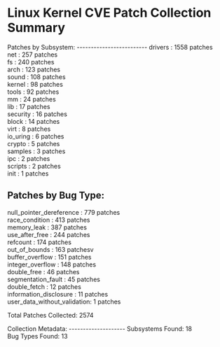 <p align="center">
  
Linux Kernel CVE Patch Collection Summary
==================================================
</center>
Patches by Subsystem:
-------------------------
drivers        : 1558 patches<br />
net            :  257 patches<br />
fs             :  240 patches<br />
arch           :  123 patches<br />
sound          :  108 patches<br />
kernel         :   98 patches<br />
tools          :   92 patches<br />
mm             :   24 patches<br />
lib            :   17 patches<br />
security       :   16 patches<br />
block          :   14 patches<br />
virt           :    8 patches<br />
io_uring       :    6 patches<br />
crypto         :    5 patches<br />
samples        :    3 patches<br />
ipc            :    2 patches<br />
scripts        :    2 patches<br />
init           :    1 patches<br />

Patches by Bug Type:
-------------------------
null_pointer_dereference :  779 patches<br />
race_condition           :  413 patches<br />
memory_leak              :  387 patches<br />
use_after_free           :  244 patches<br />
refcount                 :  174 patches<br />
out_of_bounds            :  163 patchesv<br />
buffer_overflow          :  151 patches<br />
integer_overflow         :  148 patches<br />
double_free              :   46 patches<br />
segmentation_fault       :   45 patches<br />
double_fetch             :   12 patches<br />
information_disclosure   :   11 patches<br />
user_data_without_validation:    1 patches<br />

Total Patches Collected: 2574<br />
</center>
Collection Metadata:
--------------------
Subsystems Found: 18<br />
Bug Types Found: 13<br />
</p>
